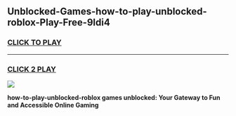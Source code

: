 
## Unblocked-Games-how-to-play-unblocked-roblox-Play-Free-9ldi4
<h3>
<a href="https://premium76.site?title=how-to-play-unblocked-roblox&ref=20M">CLICK TO PLAY</a></h3>
<hr>

<h3>
<a href="https://premium76.site?title=how-to-play-unblocked-roblox&ref=20M">CLICK 2 PLAY</a>
  
</h3>

<a href="https://premium76.site?title=how-to-play-unblocked-roblox&ref=19M"><img src="https://clearcache.store/games.png"></a>


**how-to-play-unblocked-roblox games unblocked: Your Gateway to Fun and Accessible Online Gaming**
